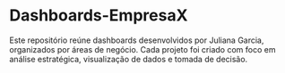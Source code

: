 # Dashboards-EmpresaX
Este repositório reúne dashboards desenvolvidos por Juliana Garcia, organizados por áreas de negócio. Cada projeto foi criado com foco em análise estratégica, visualização de dados e tomada de decisão.
